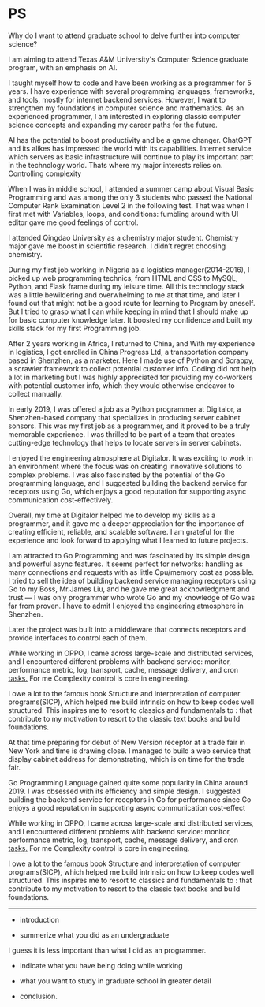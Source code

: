 # PS

Why do I want to attend graduate school to delve further into computer science?


I am aiming to attend Texas A&M University's Computer Science graduate program, with an emphasis on AI.

I taught myself how to code and have been working as a programmer for 5 years. I have experience with several programming languages, frameworks, and tools, mostly for internet backend services. However, I want to strengthen my foundations in computer science and mathematics. As an experienced programmer, I am interested in exploring classic computer science concepts and expanding my career paths for the future.

AI has the potential to boost productivity and be a game changer. ChatGPT and its alikes has impressed the world with its capabilities. Internet service which servers as basic infrastructure will continue to play its important part in the technology world. Thats where my major interests relies on. Controlling complexity 


When I was in middle school, I attended a summer camp about Visual Basic Programming and was among the only 3 students who passed the National Computer Rank Examination Level 2 in the following test. That was when I first met with Variables, loops, and conditions: fumbling around with UI editor gave me good feelings of control.

I attended Qingdao University as a chemistry major student. Chemistry major gave me boost in scientific research. I didn’t regret choosing chemistry.

During my first job working in Nigeria as a logistics manager(2014-2016), I picked up web programming technics, from HTML and CSS to MySQL, Python, and Flask frame during my leisure time. All this technology stack was a little bewildering and overwhelming to me at that time, and later I found out that might not be a good route for learning to Program by oneself. But I tried to grasp what I can while keeping in mind that I should make up for basic computer knowledge later.  It boosted my confidence and built my skills stack for my first Programming job.

After 2 years working in Africa, I returned to China, and With my experience in logistics, I got enrolled in China Progress Ltd,  a transportation company based in Shenzhen,  as a marketer. Here I made use of Python and Scrappy, a scrawler framework to collect potential customer info. Coding did not help a lot in marketing but I was highly appreciated for providing my co-workers with potential customer info, which they would otherwise endeavor to collect manually. 

In early 2019, I was offered a job as a Python programmer at Digitalor, a Shenzhen-based company that specializes in producing server cabinet sonsors. This was my first job as a programmer, and it proved to be a truly memorable experience. I was thrilled to be part of a team that creates cutting-edge technology that helps to locate servers in server cabinets.


I enjoyed the engineering atmosphere at Digitalor. It was exciting to work in an environment where the focus was on creating innovative solutions to complex problems. I was also fascinated by the potential of the Go programming language, and I suggested building the backend service for receptors using Go, which enjoys a good reputation for supporting async communication cost-effectively.

Overall, my time at Digitalor helped me to develop my skills as a programmer, and it gave me a deeper appreciation for the importance of creating efficient, reliable, and scalable software. I am grateful for the experience and look forward to applying what I learned to future projects.

I am attracted to Go Programming and was fascinated by its simple design and powerful async features. It seems perfect for networks: handling as many connections and requests with as little Cpu/memory cost as possible. I tried to sell the idea of building backend service managing receptors using Go to my Boss, Mr.James Liu, and he gave me great acknowledgment and trust — I was only programmer who wrote Go and my knowledge of Go was far from proven. I have to admit I enjoyed the engineering atmosphere in Shenzhen.  

Later the project was built into a middleware that connects receptors and provide  interfaces to control each of them. 

While working in OPPO, I came across large-scale and distributed services, and I encountered different problems with backend service: monitor, performance metric, log, transport, cache, message delivery, and cron [tasks.](http://tasks.It) For me Complexity control  is core in engineering.  

I owe a lot to the famous book Structure and interpretation of computer programs(SICP), which helped me build intrinsic on how to keep codes well structured. This inspires me to resort to classics and fundamentals to  : that contribute to my motivation to resort to the classic text books and build foundations.  

At that time preparing for debut of New Version receptor at a trade fair in New York and time is drawing close. I managed to build a web service that display cabinet address for demonstrating, which is on time for the trade fair.
 

Go Programming Language gained quite some popularity in China around 2019. I was obsessed with its efficiency and simple design. I suggested building the backend service for receptors in Go for performance since Go enjoys a good reputation in supporting async communication cost-effect


While working in OPPO, I came across large-scale and distributed services, and I encountered different problems with backend service: monitor, performance metric, log, transport, cache, message delivery, and cron [tasks.](http://tasks.It) For me Complexity control  is core in engineering.  

I owe a lot to the famous book Structure and interpretation of computer programs(SICP), which helped me build intrinsic on how to keep codes well structured. This inspires me to resort to classics and fundamentals to  : that contribute to my motivation to resort to the classic text books and build foundations.  
 


----
- introduction



- summerize what you did as an undergraduate

I guess it is less important than what I did as an programmer.


- indicate what you have being doing while working



- what you want to study in graduate school in greater detail



- conclusion.

